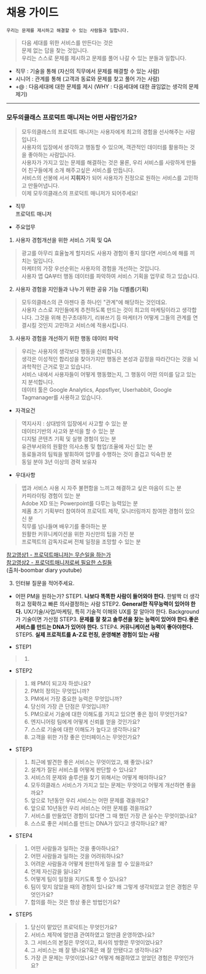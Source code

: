

# 채용 가이드

`우리는 문제를 제시하고 해결할 수 있는 사람들과 일합니다.` 

> 다음 세대를 위한 서비스를 만든다는 것은  
> 문제 없는 답을 찾는 것입니다.    
> 우리는 스스로 문제를 제시하고 문제를 풀어 나갈 수 있는 분들과 일합니다.

- 직무 : 기술을 통해 (자신의 직무에서 문제를 해결할 수 있는 사람)
- 시니어 : 관계를 통해 (고객과 동료와 문제를 찾고 풀어 가는 사람)  
- +@ : 다음세대에 대한 문제를 제시 (WHY : 다음세대에 대한 끊임없는 생각의 문제 제기)

------------------------------

### 모두의클래스 프로덕트 매니저는 어떤 사람인가요?

> 모두의클래스의 프로덕트 매니저는 사용자에게 최고의 경험을 선사해주는 사람입니다.  
> 사용자의 입장에서 생각하고 행동할 수 있으며, 객관적인 데이터를 활용하는 것을 좋아하는 사람입니다.  
> 사용자가 가지고 있는 문제를 해결하는 것은 물론, 우리 서비스를 사랑하게 만들어 친구들에게 소개 해주고싶은 서비스를 만듭니다.  
> 서비스의 선봉에 서서 **지휘자**가 되어 사용자가 진정으로 원하는 서비스를 고민하고 만들어냅니다.  
> 이제 모두의클래스의 프로덕트 매니저가 되어주세요!  

- 직무  
프로덕트 매니저 

   
- 주요업무  
 1. 사용자 경험개선을 위한 서비스 기획 및 QA  
 > 광고를 아무리 효율높게 할지라도 사용자 경험이 좋지 않다면 서비스에 해를 끼치는 일입니다.  
 마케터의 가장 우선순위는 사용자의 경험을 개선하는 것입니다.  
 사용자 앱 QA부터 행동 데이터를 파악하여 서비스 기획을 업무로 하고 있습니다.
 
 2. 사용자 경험을 지인들과 나누기 위한 공유 기능 디벨롭(기획)  
 > 모두의클래스의 큰 아젠다 중 하나인 "관계"에 해당하는 것인데요.  
 사용자 스스로 지인들에게 추천하도록 만드는 것이 최고의 마케팅이라고 생각합니다. 
 그것을 위해 친구초대하기, 리뷰쓰기 등 마케터가 어떻게 그들의 관계를 연결시킬 것인지 고민하고 서비스에 적용시킵니다.  
  
 3. 사용자 경험을 개선하기 위한 행동 데이터 파악  
 > 우리는 사용자의 생각보다 행동을 신뢰합니다.  
 생각은 이성적인 합리성을 찾아가지만 행동은 본성과 감정을 따라간다는 것을 뇌과학적인 근거로 믿고 있습니다.  
 서비스 내에서 사용자들이 어떻게 행동했는지, 그 행동이 어떤 의미를 담고 있는지 분석합니다.    
 데이터 툴은 Google Analytics, Appsflyer, Userhabbit, Google Tagmanager를 사용하고 있습니다.  
 
- 자격요건  
> 역지사지 : 상대방의 입장에서 사고할 수 있는 분  
데이터기반의 사고와 분석을 할 수 있는 분  
디지털 콘텐츠 기획 및 실행 경험이 있는 분  
유관부서와의 원활한 의사소통 및 협업/조율에 자신 있는 분  
동료들과의 팀웍을 발휘하여 업무를 수행하는 것이 즐겁고 익숙한 분  
동일 분야 3년 이상의 경력 보유자 

- 우대사항
>  앱과 서비스 사용 시 자주 불편함을 느끼고 해결하고 싶은 마음이 드는 분  
카피라이팅 경험이 있는 분  
Adobe XD 또는 Powerpoint를 다루는 능력있는 분  
제품 초기 기획부터 참여하여 프로덕트 제작, 모니터링까지 참여한 경험이 있으신 분  
직무를 넘나들며 배우기를 좋아하는 분  
원활한 커뮤니케이션을 위한 자신만의 팁을 가진 분  
프로젝트의 감독자로써 전체 일정을 조망할 수 있는 분  

[참고영상1 - 프로덕트매니저는 무슨일을 하는가](https://www.youtube.com/watch?v=1XlV1AJbXI8)  
[참고영상2 - 프로덕트매니저로써 필요한 스킬들](https://www.youtube.com/watch?v=YZhI76HnBHM)  
(출처-boombar diary youtube)

3. 인터뷰 질문을 적어주세요.
- 어떤 PM을 원하는가?
 STEP1. **나보다 똑똑한 사람이 들어와야 한다.** 한발짝 더 생각하고 정확하고 빠른 의사결정하는 사람
 STEP2. **General한 직무능력이 있어야 한다.** UX/기술/사업/마케팅, 특히 기술적 이해와 UX를 잘 알아야 한다. Background가 기술이면 가산점
 STEP3. **문제를 잘 찾고 솔루션을 찾는 능력이 있어야 한다.좋은 서비스를 만드는 DNA가 있어야 한다.**
 STEP4. **커뮤니케이션 능력이 좋아야한다.**
 STEP5. **실제 프로적트를 A-Z로 런칭, 운영해본 경험이 있는 사람**

 - STEP1
  > 1. 
 
 - STEP2
  > 1. 왜 PM이 되고자 하셨나요?
  > 1. PM의 정의는 무엇입니까?
  > 1. PM에서 가장 중요한 능력은 무엇입니까?
  > 1. 당신의 가장 큰 단점은 무엇입니까?
  > 1. PM으로서 기술에 대한 이해도를 가지고 있으면 좋은 점이 무엇인가요?
  > 1. 엔지니어링 팀에게 어떻게 신뢰를 얻을 것인가요?
  > 1. 스스로 기술에 대한 이해도가 높다고 생각하나요?
  > 1. 고객을 위한 가장 좋은 인터페이스는 무엇인가요?
  
 - STEP3
  > 1. 최근에 발견한 좋은 서비스는 무엇이었고, 왜 좋았나요?
  > 1. 설계가 잘된 서비스를 어떻게 판단할 수 있나요?
  > 1. 서비스의 문제와 솔루션을 찾기 위해서는 어떻게 해야하나요?
  > 1. 모두의클래스 서비스가 가지고 있는 문제는 무엇이고 어떻게 개선하면 좋을까요?
  > 1. 앞으로 1년동안 우리 서비스는 어떤 문제를 겪을까요?
  > 1. 앞으로 10년동안 우리 서비스는 어떤 문제를 겪을까요?
  > 1. 서비스를 만들었던 경험이 있다면 그 때 했던 가장 큰 실수는 무엇이었나요?
  > 1. 스스로 좋은 서비스를 만드는 DNA가 있다고 생각하나요? 왜?
  
 - STEP4
  > 1. 어떤 사람들과 일하는 것을 좋아하나요?
  > 1. 어떤 사람들과 일하는 것을 어려워하나요?
  > 1. 어려운 사람들과 어떻게 원만하게 일을 할 수 있을까요?
  > 1. 언제 자신감을 잃나요?
  > 1. 어떻게 팀이 일정을 지키도록 할 수 있나요?
  > 1. 팀이 맞지 않았을 때의 경험이 있나요? 왜 그렇게 생각되었고 얻은 경험은 무엇인가요?
  > 1. 합의를 하는 것은 항상 좋은 방법인가요?
 
 - STEP5
  > 1. 당신이 맡았던 프로덕트는 무엇인가요?
  > 1. 서비스 제작에 얼만큼 관여하였고 얼만큼 운영하였나요?
  > 1. 그 서비스의 본질은 무엇이고, 회사의 방향은 무엇이었나요?
  > 1. 그 서비스는 왜 잘 됐나요?혹은 왜 잘 안됐다고 생각하나요?
  > 1. 가장 큰 문제는 무엇이었나요? 어떻게 해결하였고 얻었던 경험은 무엇인가요?
